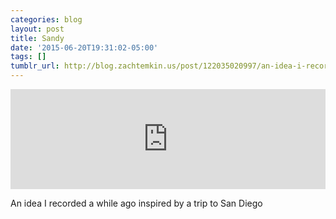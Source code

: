 ```yaml
---
categories: blog
layout: post
title: Sandy
date: '2015-06-20T19:31:02-05:00'
tags: []
tumblr_url: http://blog.zachtemkin.us/post/122035020997/an-idea-i-recorded-a-while-ago-inspired-by-a-trip
---
```


<p>
	<iframe width="100%" height="160" scrolling="no" frameborder="no" src="https://w.soundcloud.com/player/?url=https%3A//api.soundcloud.com/tracks/211252321&amp;auto_play=false&amp;hide_related=false&amp;show_comments=true&amp;show_user=true&amp;show_reposts=false&amp;visual=true"></iframe>
</p>

<!--break-->

An idea I recorded a while ago inspired by a trip to San Diego